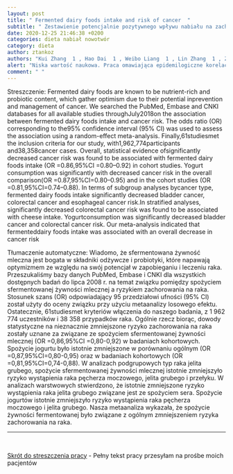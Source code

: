 ```yaml
---
layout: post
title: " Fermented dairy foods intake and risk of cancer  "
subtitle: " Zestawienie potencjalnie pozytywnego wpływu nabiału na zachorowalność na nowotwory  "
date: 2020-12-25 21:46:38 +0200
categories: dieta nabiał nowotwór
category: dieta
author: ztankoz
authors: "Kui Zhang  1 , Hao Dai  1 , Weibo Liang  1 , Lin Zhang  1 , Zhenhua Deng  1"
alert: "Niska wartość naukowa. Praca omawiająca epidemilogiczne korelacje"
comment: " "
---
```


Streszczenie:
Fermented dairy foods are known to be nutrient-rich and probiotic content, which gather optimism due to their potential inprevention and management of cancer. We searched the PubMed, Embase and CNKI databases for all available studies throughJuly2018on the association between fermented dairy foods intake and cancer risk. The odds ratio (OR) corresponding to the95% confidence interval (95% CI) was used to assess the association using a random-effect meta-analysis. Finally,61studiesmet the inclusion criteria for our study, with1,962,774participants and38,358cancer cases. Overall, statistical evidence ofsignificantly decreased cancer risk was found to be associated with fermented dairy foods intake (OR =0.86,95%CI =0.80–0.92) in cohort studies. Yogurt consumption was significantly with decreased cancer risk in the overall comparison(OR =0.87,95%CI=0.80–0.95) and in the cohort studies (OR =0.81,95%CI=0.74–0.88). In terms of subgroup analyses bycancer type, fermented dairy foods intake significantly decreased bladder cancer, colorectal cancer and esophageal cancer risk.In stratified analyses, significantly decreased colorectal cancer risk was found to be associated with cheese intake. Yogurtconsumption was significantly decreased bladder cancer and colorectal cancer risk. Our meta-analysis indicated that fermenteddairy foods intake was associated with an overall decrease in cancer risk

Tłumaczenie automatyczne:
Wiadomo, że sfermentowana żywność mleczna jest bogata w składniki odżywcze i probiotyki, które napawają optymizmem ze względu na swój potencjał w zapobieganiu i leczeniu raka. Przeszukaliśmy bazy danych PubMed, Embase i CNKI dla wszystkich dostępnych badań do lipca 2008 r. na temat związku pomiędzy spożyciem sfermentowanej żywności mlecznej a ryzykiem zachorowania na raka. Stosunek szans (OR) odpowiadający 95 przedziałowi ufności (95% CI) został użyty do oceny związku przy użyciu metaanalizy losowego efektu. Ostatecznie, 61studiesmet kryteriów włączenia do naszego badania, z 1 962 774 uczestników i 38 358 przypadków raka. Ogólnie rzecz biorąc, dowody statystyczne na nieznacznie zmniejszone ryzyko zachorowania na raka zostały uznane za związane ze spożyciem sfermentowanej żywności mlecznej (OR =0,86,95%CI =0,80-0,92) w badaniach kohortowych. Spożycie jogurtu było istotnie zmniejszone w porównaniu ogólnym (OR =0,87,95%CI=0,80-0,95) oraz w badaniach kohortowych (OR =0,81,95%CI=0,74-0,88). W analizach podgrupowych typ raka jelita grubego, spożycie sfermentowanej żywności mlecznej istotnie zmniejszyło ryzyko wystąpienia raka pęcherza moczowego, jelita grubego i przełyku. W analizach warstwowych stwierdzono, że istotnie zmniejszone ryzyko wystąpienia raka jelita grubego związane jest ze spożyciem sera. Spożycie jogurtów istotnie zmniejszyło ryzyko wystąpienia raka pęcherza moczowego i jelita grubego. Nasza metaanaliza wykazała, że spożycie żywności fermentowanej było związane z ogólnym zmniejszeniem ryzyka zachorowania na raka.

<hr>
<br>

[Skrót do streszczenia pracy](https://pubmed.ncbi.nlm.nih.gov/30374967/) - Pełny tekst pracy przesyłam na prośbe moich pacjentów
